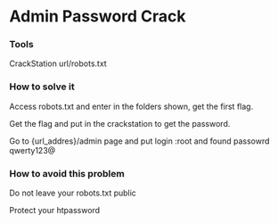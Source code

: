 # Admin Password Crack

### Tools

CrackStation
url/robots.txt

### How to solve it
Access robots.txt and enter in the folders shown, get the first flag.

Get the flag and put in the crackstation to get the password.

Go to {url_addres}/admin page and put login :root and found passowrd qwerty123@

### How to avoid this problem
Do not leave your robots.txt public

Protect your htpassword




